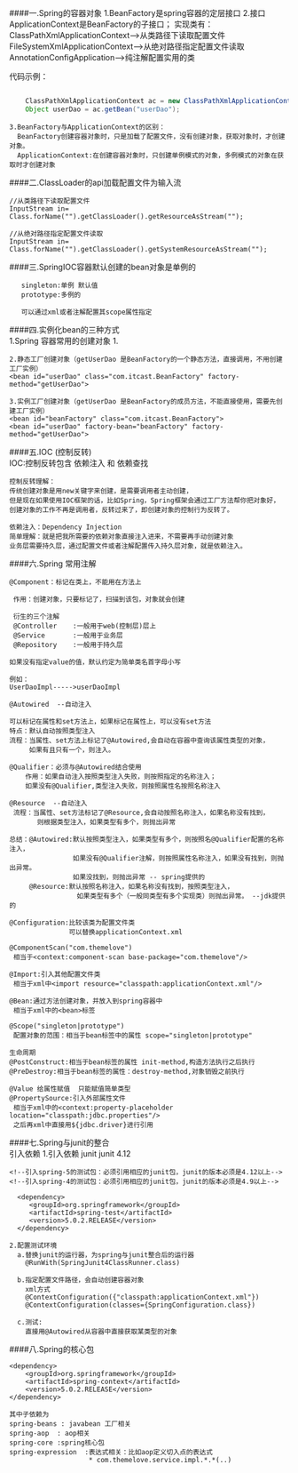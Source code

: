####一.Spring的容器对象
	1.BeanFactory是spring容器的定层接口
	2.接口ApplicationContext是BeanFactory的子接口； 
	  实现类有：
	  ClassPathXmlApplicationContext-->从类路径下读取配置文件 
	  FileSystemXmlApplicationContext-->从绝对路径指定配置文件读取 
	  AnnotationConfigApplication-->纯注解配置实用的类     

代码示例：

```java

	ClassPathXmlApplicationContext ac = new ClassPathXmlApplicationContext("beans.xml"); 
	Object userDao = ac.getBean("userDao");
```

	3.BeanFactory与ApplicationContext的区别：
	  BeanFactory创建容器对象时，只是加载了配置文件，没有创建对象，获取对象时，才创建对象。  
	  ApplicationContext:在创建容器对象时，只创建单例模式的对象，多例模式的对象在获取时才创建对象
	  
####二.ClassLoader的api加载配置文件为输入流 

	//从类路径下读取配置文件 
	InputStream in= Class.forName("").getClassLoader().getResourceAsStream("");

	//从绝对路径指定配置文件读取
	InputStream in= Class.forName("").getClassLoader().getSystemResourceAsStream("");  

####三.SpringIOC容器默认创建的bean对象是单例的 
	
	   singleton:单例 默认值  
	   prototype:多例的   

	   可以通过xml或者注解配置其scope属性指定  

####四.实例化bean的三种方式   
	1.Spring 容器常用的创建对象
	1.<bean id="userDao" class="com.itcast.UserDao">  
	
	2.静态工厂创建对象（getUserDao 是BeanFactory的一个静态方法，直接调用，不用创建工厂实例）
	<bean id="userDao" class="com.itcast.BeanFactory" factory-method="getUserDao">
	   
	3.实例工厂创建对象（getUserDao 是BeanFactory的成员方法，不能直接使用，需要先创建工厂实例）
	<bean id="beanFactory" class="com.itcast.BeanFactory"> 
	<bean id="userDao" factory-bean="beanFactory" factory-method="getUserDao">   

####五.IOC (控制反转)  
	IOC:控制反转包含 依赖注入 和 依赖查找  
	
	控制反转理解：
	传统创建对象是用new关键字来创建，是需要调用者主动创建，
	但是现在如果使用IOC框架的话，比如Spring，Spring框架会通过工厂方法帮你把对象好，  
	创建对象的工作不再是调用者，反转过来了，即创建对象的控制行为反转了。  
	
	依赖注入：Dependency Injection  
	简单理解：就是把我所需要的依赖对象直接注入进来，不需要再手动创建对象 
	业务层需要持久层，通过配置文件或者注解配置传入持久层对象，就是依赖注入。

####六.Spring 常用注解
	
	@Component：标记在类上，不能用在方法上

	 作用：创建对象，只要标记了，扫描到该包，对象就会创建
	
	 衍生的三个注解  
	 @Controller	:一般用于web(控制层)层上
	 @Service		:一般用于业务层
	 @Repository  	:一般用于持久层
	
	如果没有指定value的值，默认约定为简单类名首字母小写  
 
	例如：
	UserDaoImpl----->userDaoImpl  

	@Autowired  --自动注入
    
	可以标记在属性和set方法上，如果标记在属性上，可以没有set方法  
	特点：默认自动按照类型注入  
	流程：当属性、set方法上标记了@Autowired,会自动在容器中查询该属性类型的对象，  
	     如果有且只有一个，则注入。   
	
	@Qualifier：必须与@Autowired结合使用  
		作用：如果自动注入按照类型注入失败，则按照指定的名称注入；   
		如果没有@Qualifier,类型注入失败，则按照属性名按照名称注入  

	@Resource  --自动注入
	 流程：当属性、set方法标记了@Resource,会自动按照名称注入，如果名称没有找到，   
		   则根据类型注入，如果类型有多个，则抛出异常   
	
	总结：@Autowired:默认按照类型注入，如果类型有多个，则按照名@Qualifier配置的名称注入，   
					如果没有@Qualifier注解，则按照属性名称注入，如果没有找到，则抛出异常。  
				    如果没找到，则抛出异常	-- spring提供的  
	     @Resource:默认按照名称注入，如果名称没有找到，按照类型注入，    
		  			 如果类型有多个（一般同类型有多个实现类）则抛出异常。 --jdk提供的  

	@Configuration:比较该类为配置文件类  
	 		       可以替换applicationContext.xml    
	
	@ComponentScan("com.themelove")  
	 相当于<context:component-scan base-package="com.themelove"/> 
	
	@Import:引入其他配置文件类  
	 相当于xml中<import resource="classpath:applicationContext.xml"/>

	@Bean:通过方法创建对象，并放入到spring容器中
	 相当于xml中的<bean>标签    
	
	@Scope("singleton|prototype")  
	 配置对象的范围：相当于bean标签中的属性 scope="singleton|prototype"  
	
	生命周期 
	@PostConstruct:相当于bean标签的属性 init-method,构造方法执行之后执行   
	@PreDestroy:相当于bean标签的属性：destroy-method,对象销毁之前执行  
	
	@Value 给属性赋值  只能赋值简单类型    
	@PropertySource:引入外部属性文件 
	 相当于xml中的<context:property-placeholder location="classpath:jdbc.properties"/>   
	 之后再xml中直接用${jdbc.driver}进行引用    

####七.Spring与junit的整合     
	引入依赖
	1.引入依赖 
	  <dependency>
			<groupId>junit</groupId>
			<artifactId>junit</artifactId>
			<versioin>4.12</version>
	  </dependency>  
	
	<!--引入spring-5的测试包：必须引用相应的junit包，junit的版本必须是4.12以上-->  
	<!--引入spring-4的测试包：必须引用相应的junit包，junit的版本必须是4.9以上-->    

	  <dependency>
		 <groupId>org.springframework</groupId> 
		 <artifactId>spring-test</artifactId>  
		 <version>5.0.2.RELEASE</version> 
	  </dependency>    

	2.配置测试环境  
	  a.替换junit的运行器，为spring与junit整合后的运行器  
	    @RunWith(SpringJunit4ClassRunner.class)    

	  b.指定配置文件路径，会自动创建容器对象   
		xml方式
		@ContextConfiguration({"classpath:applicationContext.xml"})   
	    @ContextConfiguration(classes={SpringConfiguration.class})  

	  c.测试:
	    直接用@Autowired从容器中直接获取某类型的对象   

####八.Spring的核心包  
	
	<dependency> 
		<groupId>org.springframework</groupId> 
		<artifactId>spring-context</artifactId>
	    <version>5.0.2.RELEASE</version>  
	</dependency>   
	
	其中子依赖为  
	spring-beans : javabean 工厂相关
	spring-aop  : aop相关
	spring-core :spring核心包
	spring-expression  :表达式相关：比如aop定义切入点的表达式  
						* com.themelove.service.impl.*.*(..) 
	
	